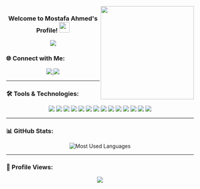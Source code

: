 <img width="250" align="right" src="https://c.tenor.com/_DOBjnGspYAAAAAM/code-coding.gif">

<h3 align="center">
  Welcome to Mostafa Ahmed's Profile!
  <img src="https://media.giphy.com/media/hvRJCLFzcasrR4ia7z/giphy.gif" width="28">
</h3>

<p align="center">
  <a href="https://github.com/DenverCoder1/readme-typing-svg">
    <img src="https://readme-typing-svg.herokuapp.com?font=Fira+Code&size=22&pause=1000&color=0EBEFF&center=true&vCenter=true&width=440&lines=.NET+Back-End+Developer;Always+learning+new+things">
  </a>
</p>



### 🌐 Connect with Me:

<p align="center">
  <a href="https://www.facebook.com/Mostafa2Elsheikh/" target="_blank">
    <img src="https://img.shields.io/badge/-Mostafa%20Ahmed-1877F2?style=for-the-badge&logo=Facebook&logoColor=white"/>
  </a>
  <a href="https://www.linkedin.com/in/mostafa-ahmed-43a897318/" target="_blank">
  <img src="https://img.shields.io/badge/-LinkedIn-0A66C2?style=for-the-badge&logo=Linkedin&logoColor=white"/>
  </a>
</p>

---

### 🛠️ Tools & Technologies:

<p align="center">
  <img src="https://img.shields.io/badge/-Notion-000000?style=flat&logo=notion&logoColor=white"/>
  <img src="https://img.shields.io/badge/-Git-F05032?style=flat&logo=git&logoColor=white"/>
  <img src="https://img.shields.io/badge/-GitHub-181717?style=flat&logo=github&logoColor=white"/>
  <img src="https://img.shields.io/badge/-Visual%20Studio%20Code-0078D4?style=flat&logo=visual-studio-code&logoColor=white"/>
  <img src="https://img.shields.io/badge/-Flutter-02569B?style=flat&logo=flutter&logoColor=white"/>
  <img src="https://img.shields.io/badge/-Java-ED8B00?style=flat&logo=java&logoColor=white"/>
  <img src="https://img.shields.io/badge/-Microsoft%20SQL%20Server-CC2927?style=flat&logo=microsoft-sqlserver&logoColor=white"/>
  <img src="https://img.shields.io/badge/-SQL-4479A1?style=flat&logo=mysql&logoColor=white"/>
  <img src="https://img.shields.io/badge/-C%23-9B4993?style=flat&logo=csharp&logoColor=white"/>
  <img src="https://img.shields.io/badge/-LINQ-9B4993?style=flat&logo=LINQ&logoColor=white"/>
  <img src="https://img.shields.io/badge/-Entity%20Framework%20Core-9B4993?style=flat&logo=EFC&logoColor=white"/>
  <img src="https://img.shields.io/badge/-HTML5-E34F26?style=flat&logo=html5&logoColor=white"/>
  <img src="https://img.shields.io/badge/-CSS3-1572B6?style=flat&logo=css3&logoColor=white"/>
  <img src="https://img.shields.io/badge/-JavaScript-F7DF1E?style=flat&logo=javascript&logoColor=black"/>
</p>


---

### 📊 GitHub Stats:

<p align="center">
  <img align="center" src="https://github-readme-stats.vercel.app/api/top-langs?username=mostafa2ahmedev&show_icons=true&locale=en&layout=compact&theme=tokyonight" alt="Most Used Languages"/>
</p>

---

### 👀 Profile Views:

<p align="center">
  <a href="https://komarev.com/ghpvc/?username=mostafa2ahmedev&style=for-the-badge">
    <img src="https://komarev.com/ghpvc/?username=mostafa2ahmedev&style=for-the-badge&color=brightgreen">
  </a>
</p>
